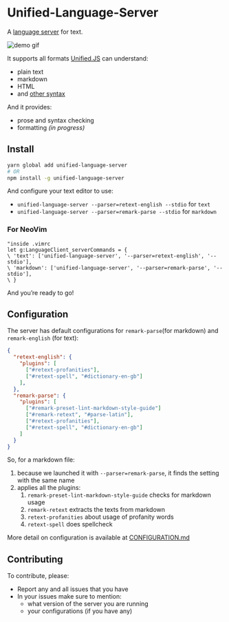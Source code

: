 # Unified-Language-Server

A [language server](http://langserver.org) for text.

![demo gif](https://media.giphy.com/media/8BlBVMzDbmGY6ORBeL/giphy.gif)

It supports all formats [Unified.JS](https://unified.js.org) can understand:

*   plain text
*   markdown
*   HTML
*   and [other syntax](https://github.com/unifiedjs/awesome#syntaxes)

And it provides:

*   prose and syntax checking
*   formatting *(in progress)*

## Install

```bash
yarn global add unified-language-server
# OR
npm install -g unified-language-server
```

And configure your text editor to use:

*   `unified-language-server --parser=retext-english --stdio` for `text`
*   `unified-language-server --parser=remark-parse --stdio` for `markdown`

### For NeoVim

```vim
"inside .vimrc
let g:LanguageClient_serverCommands = {
\ 'text': ['unified-language-server', '--parser=retext-english', '--stdio'],
\ 'markdown': ['unified-language-server', '--parser=remark-parse', '--stdio'],
\ }
```

And you’re ready to go!

## Configuration

The server has default configurations for `remark-parse`(for  markdown) and
`remark-english` (for text):

```json
{
  "retext-english": {
    "plugins": [
      ["#retext-profanities"],
      ["#retext-spell", "#dictionary-en-gb"]
    ],
  },
  "remark-parse": {
    "plugins": [
      ["#remark-preset-lint-markdown-style-guide"]
      ["#remark-retext", "#parse-latin"],
      ["#retext-profanities"],
      ["#retext-spell", "#dictionary-en-gb"]
    ]
  }
}
```

So, for a markdown file:

1.  because we launched it with `--parser=remark-parse`, it finds the setting
    with the same name
2.  applies all the plugins:
    1.  `remark-preset-lint-markdown-style-guide` checks for markdown usage
    2.  `remark-retext` extracts the texts from markdown
    3.  `retext-profanities` about usage of profanity words
    4.  `retext-spell` does spellcheck

More detail on configuration is available at [CONFIGURATION.md](CONFIGURATION.md)

## Contributing

To contribute, please:

*   Report any and all issues that you have
*   In your issues make sure to mention:
    *   what version of the server you are running
    *   your configurations (if you have any)
